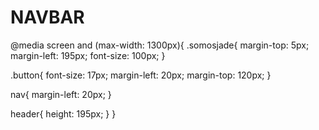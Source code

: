 # NAVBAR
@media screen and (max-width: 1300px){
  .somosjade{
      margin-top: 5px;
      margin-left: 195px;
      font-size: 100px;
  }

  .button{
      font-size: 17px;
      margin-left: 20px;
      margin-top: 120px;
  }

  nav{
      margin-left: 20px;
  }

  header{
      height: 195px;
  }
}
